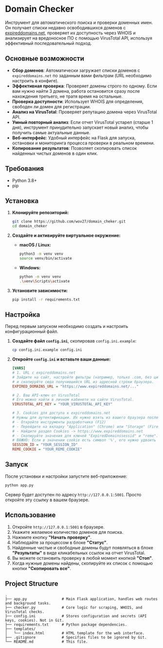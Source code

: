 # Domain Checker

Инструмент для автоматического поиска и проверки доменных имен. Он получает списки недавно освободившихся доменов с [expireddomains.net](https://www.expireddomains.net/), проверяет их доступность через WHOIS и анализирует на вредоносное ПО с помощью VirusTotal API, используя эффективный последовательный подход.

## Основные возможности

- **Сбор доменов**: Автоматически загружает списки доменов с `expireddomains.net` по заданным вами фильтрам (URL необходимо настроить в конфиге).
- **Эффективная проверка**: Проверяет домены строго по одному. Если вам нужно найти 3 домена, работа остановится сразу после нахождения третьего, не тратя время на остальные.
- **Проверка доступности**: Использует WHOIS для определения, свободен ли домен для регистрации.
- **Анализ на VirusTotal**: Проверяет репутацию домена через VirusTotal API.
- **Умный повторный анализ**: Если отчет VirusTotal устарел (старше 1 дня), инструмент принудительно запускает новый анализ, чтобы получить самые актуальные данные.
- **Веб-интерфейс**: Удобный интерфейс на Flask для запуска, остановки и мониторинга процесса проверки в реальном времени.
- **Копирование результатов**: Позволяет скопировать список найденных чистых доменов в один клик.

## Требования

- Python 3.8+
- pip

## Установка

1.  **Клонируйте репозиторий:**
    ```bash
    git clone https://github.com/wov27/domain_cheker.git
    cd domain_cheker
    ```

2.  **Создайте и активируйте виртуальное окружение:**
    -   **macOS / Linux:**
        ```bash
        python3 -m venv venv
        source venv/bin/activate
        ```
    -   **Windows:**
        ```bash
        python -m venv venv
        .\venv\Scripts\activate
        ```

3.  **Установите зависимости:**
    ```bash
    pip install -r requirements.txt
    ```

## Настройка

Перед первым запуском необходимо создать и настроить конфигурационный файл.

1.  **Создайте файл `config.ini`**, скопировав `config.ini.example`:
    ```bash
    cp config.ini.example config.ini
    ```

2.  **Откройте `config.ini` и вставьте ваши данные:**

    ```ini
    [VARS]
    # 1. URL с expireddomains.net
    # Зайдите на сайт, настройте фильтры (например, только .com, без цифр и дефисов)
    # и скопируйте сюда получившийся URL из адресной строки браузера.
    EXPIRED_DOMAINS_URL = "https://www.expireddomains.net/..."

    # 2. Ваш API-ключ от VirusTotal
    # Его можно найти в личном кабинете на сайте VirusTotal.
    VIRUSTOTAL_API_KEY = "YOUR_VIRUSTOTAL_API_KEY"

    # 3. Cookies для доступа к expireddomains.net
    # Нужны для аутентификации. Их нужно взять из вашего браузера после логина на сайте.
    # - Откройте инструменты разработчика (F12)
    # - Перейдите на вкладку "Application" (Chrome) или "Storage" (Firefox)
    # - Найдите раздел Cookies -> https://www.expireddomains.net
    # - Скопируйте значения для ключей "ExpiredDomainssessid" и "reme".
    # ВАЖНО: Если в значении cookie есть символ '%', его нужно удвоить (%%).
    SESSION_ID = "YOUR_SESSION_ID"
    REME_COOKIE = "YOUR_REME_COOKIE"
    ```

## Запуск

После установки и настройки запустите веб-приложение:

```bash
python app.py
```

Сервер будет доступен по адресу `http://127.0.0.1:5001`. Просто откройте эту ссылку в вашем браузере.

## Использование

1.  Откройте `http://127.0.0.1:5001` в браузере.
2.  Укажите желаемое количество доменов для поиска.
3.  Нажмите кнопку **"Начать проверку"**.
4.  Наблюдайте за процессом в блоке **"Статус"**.
5.  Найденные чистые и свободные домены будут появляться в блоке **"Результаты"** в виде кликабельных ссылок на отчет VirusTotal.
6.  Вы можете остановить проверку в любой момент кнопкой **"Стоп"**.
7.  Когда нужные домены найдены, скопируйте их список с помощью кнопки **"Скопировать все"**.

## Project Structure

```
.
├── app.py                # Main Flask application, handles web routes and background tasks.
├── checker.py            # Core logic for scraping, WHOIS, and VirusTotal checks.
├── config.ini            # Stores configuration and secrets (API keys, cookies). Not in Git.
├── requirements.txt      # Python package dependencies.
├── templates/
│   └── index.html        # HTML template for the web interface.
├── .gitignore            # Specifies files to be ignored by Git.
└── README.md             # This file.
``` 
